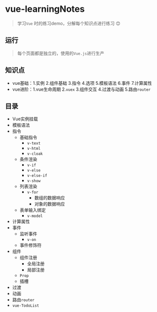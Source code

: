 # vue-learningNotes
> 学习`Vue` 时的练习demo，分解每个知识点进行练习 :blush:
## 运行
> 每个页面都是独立的，使用的`Vue.js`进行生产
## 知识点
* vue基础：1.实例 2.组件基础 3.指令 4.选项 5.模板语法 6.事件 7.计算属性
* vue进阶：1.vue生命周期 2.`vuex` 3.组件交互 4.过渡与动画 5.路由`router` 
## 目录
* Vue实例挂载
* 模板语法
* 指令
  * 基础指令
    * `v-text`
    * `v-html`
    * `v-cloak`
  * 条件渲染
    * `v-if`
    * `v-else`
    * `v-else-if`
    * `v-show`
  * 列表渲染
    * `v-for`
      * 数组的数据响应
      * 对象的数据响应
  * 表单输入绑定
    * `v-model`
* 计算属性
* 事件
  * 监听事件
    * `v-on`
  * 事件修饰符
* 组件
  * 组件注册
    * 全局注册
    * 局部注册
  * `Prop`
  * 插槽
* 过渡
* 动画
* 路由`router`
* `vue-TodoList`

  
